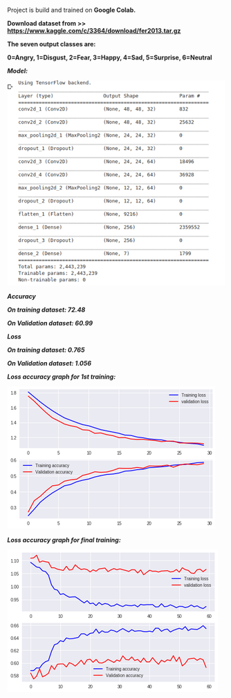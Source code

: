 Project is build and trained on <b>Google Colab<b>.

<b>Download dataset from<b> >> https://www.kaggle.com/c/3364/download/fer2013.tar.gz

<b>The seven output classes are:<b>
  
  
0=Angry, 1=Disgust, 2=Fear, 3=Happy, 4=Sad, 5=Surprise, 6=Neutral

<b><i>Model:<i><b>
  

![alt text](https://github.com/torr95/Facial_Recognition/blob/master/images/model.png)

<b>Accuracy<b>
  
  
  <i>On training dataset: <b>72.48<b><i><b>
  
  <i>On Validation dataset: <b>60.99<b><i>


<b>Loss<b>
  
  
  <i>On training dataset: <b>0.765<b><i><b>
  
  <i>On Validation dataset: <b>1.056<b><i>


<b>Loss accuracy graph for 1st training:<b>
  
![alt text](https://github.com/torr95/Facial_Recognition/blob/master/images/Loss_accuracy_graph.png)

<b>Loss accuracy graph for final training:<b>
  
![alt text](https://github.com/torr95/Facial_Recognition/blob/master/images/Loss_accuracy_graph2.png)
